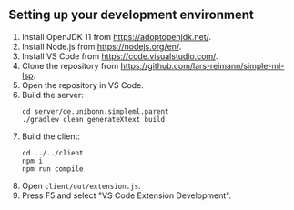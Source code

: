 ## Setting up your development environment

1. Install OpenJDK 11 from https://adoptopenjdk.net/.
1. Install Node.js from https://nodejs.org/en/.
1. Install VS Code from https://code.visualstudio.com/.
1. Clone the repository from https://github.com/lars-reimann/simple-ml-lsp.
1. Open the repository in VS Code.
1. Build the server:
    ```
    cd server/de.unibonn.simpleml.parent
    ./gradlew clean generateXtext build
    ```
1. Build the client:
    ```
    cd ../../client
    npm i
    npm run compile
    ```
1. Open `client/out/extension.js`.
1. Press F5 and select "VS Code Extension Development".